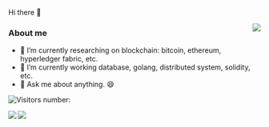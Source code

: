 <!--
**1uvu/1uvu** is a ✨ _special_ ✨ repository because its `README.md` (this file) appears on your GitHub profile.

Here are some ideas to get you started:

- 🔭 I’m currently working on ...
- 🌱 I’m currently learning ...
- 👯 I’m looking to collaborate on ...
- 🤔 I’m looking for help with ...
- 💬 Ask me about ...
- 📫 How to reach me: ...
- 😄 Pronouns: ...
- ⚡ Fun fact: ...
-->
Hi there 👋
<!--
<p align="center">
  <img align="center" src="https://github.com/1uvu/1uvu/raw/master/developer.gif"/>
</p>

--- 
-->

<p align="right">
  <img align="right" src="https://github-readme-stats.vercel.app/api?username=1uvu&show_icons=true&icon_color=805AD5&text_color=718096&bg_color=ffffff&hide_title=true" />
</p>

### About me
- 🔭 I’m currently researching on blockchain: bitcoin, ethereum, hyperledger fabric, etc.
- 🌱 I’m currently working database, golang, distributed system, solidity, etc.
- 💬 Ask me about anything. 😄
 
![Visitors number: ](https://visitor-badge.laobi.icu/badge?page_id=1uvu.1uvu.readme.md)


<p align="right">
  <img align="left" src="https://stats.justsong.cn/api/zhihu?username=zjh567" />
<!--   <img align="right" src="https://github-readme-stats.vercel.app/api/top-langs/?username=1uvu&layout=compact&langs_count=5" /> -->
</p>


<p align="left">
  <img align="left" src="https://stats.justsong.cn/api/leetcode?username=luvu&cn=true" />
</p>

